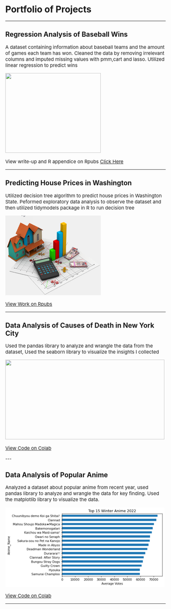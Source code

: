# Portfolio of Projects

---
 
## Regression Analysis of Baseball Wins
<p style="font-size:15px">A dataset containing information about baseball teams and the amount of games each team has won. Cleaned the data by removing irrelevant columns and imputed missing values with pmm,cart and lasso. Utilized linear regression to predict wins </p>

<body>
<img src="https://calltothepen.com/wp-content/uploads/getty-images/2018/08/1223475597.jpeg" 
     width="300" 
     height="250" /> 
</body>





<p style="font-size:15px">View write-up and R appendice on Rpubs <a href="https://rpubs.com/Al_Haque/1048991">Click Here</a></p>



---
## Predicting House Prices in Washington
<p style="font-size:15px">Utilized decision tree algorithm to predict house prices in Washington State. Peformed exploratory data analysis to observe the dataset and then utilized tidymodels package in R to run decision tree </p>
<img src="images/house.png?raw=true"
     width = "300"
     height = "250" />



<p style="font-size:15px"> <a href="https://rpubs.com/Al_Haque/1048991">View Work on Rpubs </a></p>


---

## Data Analysis of Causes of Death in New York City
<p style="font-size:15px"> Used the pandas library to analyze and wrangle the data from the dataset, Used the seaborn library to visualize the insights I collected  </p>

<img src="https://lh3.googleusercontent.com/pO4wOS08JHcepF4HjJJVAmtNPcy6W42eL77QafXEnHWU6v-YYEADnTcV9cnMl_gWW6mx_WrLpXTk4HJtd7WSnkG3MLjWxam0SN_eDREE4g"
     width = "500"
     height = "250" />

<p style="font-size:15px"> <a href="https://colab.research.google.com/drive/1ieRm8xKHRpg-OzkFxea7P9yfA71oLaNQ?usp=sharing">View Code on Colab </a></p>
---

## Data Analysis of Popular Anime
<p style="font-size:15px"> Analyzed a dataset about popular anime from recent year, used pandas library to analyze and wrangle the data for key finding. Used the matplotlib library to visualize the data. </p>

<img src = "images/download.png?raw=true"
     width = "500"
     height = "250" />

<p style="font-size:15px"> <a href="https://colab.research.google.com/drive/1Mmd_z6wcJSGN_tXtZbokLq432ioMMHq6#scrollTo=SqQQFjGdrvU5">View Code on Colab </a></p>


---
<!-- Remove above link if you don't want to attibute -->
